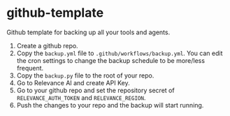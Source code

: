 # github-template
Github template for backing up all your tools and agents.

1. Create a github repo.
2. Copy the `backup.yml` file to `.github/workflows/backup.yml`. You can edit the cron settings to change the backup schedule to be more/less frequent.
3. Copy the `backup.py` file to the root of your repo.
4. Go to Relevance AI and create API Key.
5. Go to your github repo and set the repository secret of `RELEVANCE_AUTH_TOKEN` and `RELEVANCE_REGION`.
6. Push the changes to your repo and the backup will start running.